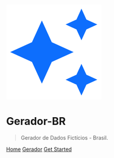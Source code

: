 ![logo](_media/icon-128.svg)

# Gerador-BR<!-- <small>1.1.0</small> -->

> Gerador de Dados Fictícios - Brasil.

<!-- [NPM](https://www.npmjs.com/package/gerador-br) -->
<!-- [GitHub](https://github.com/marcelo-lourenco/gerador-br) -->
[Home](./?id=gerador-de-dados-fictícios-brasi)
[Gerador](gerar/cpf)
[Get Started](inicio.md)
